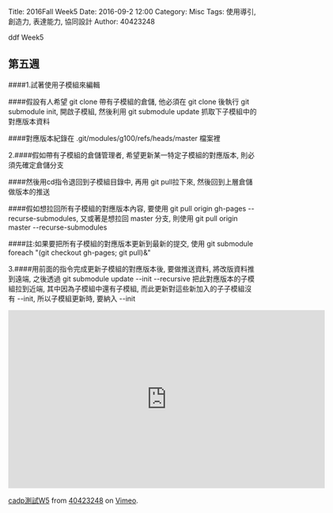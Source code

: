 Title: 2016Fall Week5
Date: 2016-09-2 12:00
Category: Misc
Tags: 使用導引, 創造力, 表達能力, 協同設計
Author: 40423248

ddf Week5

## 第五週

####1.試著使用子模組來編輯

####假設有人希望 git clone 帶有子模組的倉儲, 他必須在 git clone 後執行 git submodule init, 開啟子模組, 然後利用 git submodule update 抓取下子模組中的對應版本資料 

####對應版本紀錄在 .git/modules/g100/refs/heads/master 檔案裡


2.####假如帶有子模組的倉儲管理者, 希望更新某一特定子模組的對應版本, 則必須先確定倉儲分支

####然後用cd指令退回到子模組目錄中, 再用 git pull拉下來, 然後回到上層倉儲做版本的推送

####假如想拉回所有子模組的對應版本內容, 要使用 git pull origin gh-pages --recurse-submodules, 又或著是想拉回 master 分支, 則使用 git pull origin master --recurse-submodules

####註:如果要把所有子模組的對應版本更新到最新的提交, 使用 git submodule foreach "(git checkout gh-pages; git pull)&"


3.####用前面的指令完成更新子模組的對應版本後, 要做推送資料, 將改版資料推到遠端, 之後透過 git submodule update --init --recursive 把此對應版本的子模組拉到近端, 其中因為子模組中還有子模組, 而此更新對這些新加入的子子模組沒有 --init, 所以子模組更新時, 要納入 --init

<iframe src="https://player.vimeo.com/video/188114893" width="640" height="360" frameborder="0" webkitallowfullscreen mozallowfullscreen allowfullscreen></iframe>
<p><a href="https://vimeo.com/188114893">cadp測試W5</a> from <a href="https://vimeo.com/user46447136">40423248</a> on <a href="https://vimeo.com">Vimeo</a>.</p>

